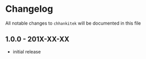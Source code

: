 # Changelog

All notable changes to `chhankitek` will be documented in this file

## 1.0.0 - 201X-XX-XX

- initial release
